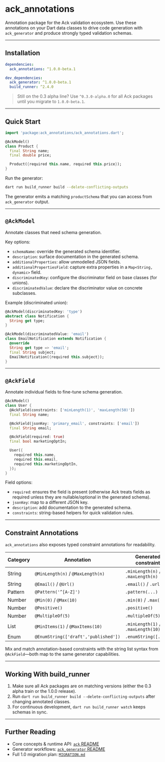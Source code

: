 # ack_annotations

Annotation package for the Ack validation ecosystem. Use these annotations on your Dart data classes to drive code generation with `ack_generator` and produce strongly typed validation schemas.

---

## Installation

```yaml
dependencies:
  ack_annotations: ^1.0.0-beta.1

dev_dependencies:
  ack_generator: ^1.0.0-beta.1
  build_runner: ^2.4.0
```

> Still on the 0.3 alpha line? Use `^0.3.0-alpha.0` for all Ack packages until you migrate to `1.0.0-beta.1`.

---

## Quick Start

```dart
import 'package:ack_annotations/ack_annotations.dart';

@AckModel()
class Product {
  final String name;
  final double price;

  Product({required this.name, required this.price});
}
```

Run the generator:

```bash
dart run build_runner build --delete-conflicting-outputs
```

The generator emits a matching `productSchema` that you can access from `ack_generator` output.

---

## `@AckModel`

Annotate classes that need schema generation.

Key options:

- `schemaName`: override the generated schema identifier.
- `description`: surface documentation in the generated schema.
- `additionalProperties`: allow unmodelled JSON fields.
- `additionalPropertiesField`: capture extra properties in a `Map<String, dynamic>` field.
- `discriminatedKey`: configure the discriminator field on base classes (for unions).
- `discriminatedValue`: declare the discriminator value on concrete subclasses.

Example (discriminated union):

```dart
@AckModel(discriminatedKey: 'type')
abstract class Notification {
  String get type;
}

@AckModel(discriminatedValue: 'email')
class EmailNotification extends Notification {
  @override
  String get type => 'email';
  final String subject;
  EmailNotification({required this.subject});
}
```

---

## `@AckField`

Annotate individual fields to fine-tune schema generation.

```dart
@AckModel()
class User {
  @AckField(constraints: ['minLength(1)', 'maxLength(50)'])
  final String name;

  @AckField(jsonKey: 'primary_email', constraints: ['email'])
  final String email;

  @AckField(required: true)
  final bool marketingOptIn;

  User({
    required this.name,
    required this.email,
    required this.marketingOptIn,
  });
}
```

Field options:
- `required`: ensures the field is present (otherwise Ack treats fields as required unless they are nullable/optional in the generated schema).
- `jsonKey`: map to a different JSON key.
- `description`: add documentation to the generated schema.
- `constraints`: string-based helpers for quick validation rules.

---

## Constraint Annotations

`ack_annotations` also exposes typed constraint annotations for readability.

| Category | Annotation | Generated constraint |
| --- | --- | --- |
| String | `@MinLength(n)` / `@MaxLength(n)` | `.minLength(n)` / `.maxLength(n)` |
| String | `@Email()` / `@Url()` | `.email()` / `.url()` |
| Pattern | `@Pattern('^[A-Z]')` | `.pattern(...)` |
| Number | `@Min(0)` / `@Max(10)` | `.min(0)` / `.max(10)` |
| Number | `@Positive()` | `.positive()` |
| Number | `@MultipleOf(5)` | `.multipleOf(5)` |
| List | `@MinItems(1)` / `@MaxItems(10)` | `.minLength(1)` / `.maxLength(10)` |
| Enum | `@EnumString(['draft','published'])` | `.enumString([...])` |

Mix and match annotation-based constraints with the string list syntax from `@AckField`—both map to the same generator capabilities.

---

## Working With build_runner

1. Make sure all Ack packages are on matching versions (either the 0.3 alpha train or the 1.0.0 release).
2. Run `dart run build_runner build --delete-conflicting-outputs` after changing annotated classes.
3. For continuous development, `dart run build_runner watch` keeps schemas in sync.

---

## Further Reading

- Core concepts & runtime API: [`ack` README](../../README.md)
- Generator workflows: [`ack_generator` README](../ack_generator/README.md)
- Full 1.0 migration plan: [`MIGRATION.md`](../../MIGRATION.md)
